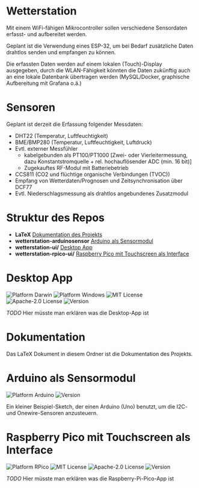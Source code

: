# Wetterstation

Mit einem WiFi-fähigen Mikrocontroller sollen verschiedene Sensordaten erfasst- und aufbereitet werden. 

Geplant ist die Verwendung eines ESP-32, um bei Bedarf zusätzliche Daten drahtlos senden und empfangen zu können.

Die erfassten Daten werden auf einem lokalen (Touch)-Display ausgegeben, durch die WLAN-Fähigkeit könnten die Daten zukünftig auch an eine lokale Datenbank übertragen werden (MySQL/Docker, graphische Aufbereitung mit Grafana o.ä.)

# Sensoren
Geplant ist derzeit die Erfassung folgender Messdaten:
- DHT22 (Temperatur, Luftfeuchtigkeit)
- BME/BMP280 (Temperatur, Luftfeuchtigkeit, Luftdruck)
- Evtl. externer Messfühler 
    - kabelgebunden als PT100/PT1000 [Zwei- oder Vierleitermessung, dazu Konstantstromquelle + rel. hochauflösender ADC (min. 16 bit)]
    - Zugekauftes RF-Modul mit Batteriebetrieb
- CCS811 (CO2 und flüchtige organische Verbindungen (TVOC))
- Empfang von Wetterdaten/Prognosen und Zeitsynchronisation über DCF77
- Evtl. Niederschlagsmessung als drahtlos angebundenes Zusatzmodul

# Struktur des Repos
- **LaTeX** [Dokumentation des Projekts](#dokumentation)
- **wetterstation-arduinosensor** [Arduino als Sensormodul](#arduino-als-sensormodul)
- **wetterstation-ui/** [Desktop App](#desktop-app)
- **wetterstation-rpico-ui/** [Raspberry Pico mit Touchscreen als Interface](#raspberry-pico-mit-touchscreen-als-interface)

# Desktop App
![Platform Darwin](https://img.shields.io/badge/platform-macOS-orange.svg)
![Platform Windows](https://img.shields.io/badge/platform-Windows-orange.svg)
![MIT License](https://img.shields.io/badge/license-MIT-blue.svg)
![Apache-2.0 License](https://img.shields.io/badge/license-Apache--2.0-blue.svg)
![Version](https://img.shields.io/badge/version-0.1.0-green.svg)

*TODO* Hier müsste man erklären was die Desktop-App ist 

# Dokumentation

Das LaTeX Dokument in diesem Ordner ist die Dokumentation des Projekts.

# Arduino als Sensormodul
![Platform Arduino](https://img.shields.io/badge/platform-arduino--uno-orange.svg)
![Version](https://img.shields.io/badge/version-0.1.0-green.svg)

Ein kleiner Beispiel-Sketch, der einen Arduino (Uno) benutzt, um die I2C- und Onewire-Sensoren anzusteuern.

# Raspberry Pico mit Touchscreen als Interface 
![Platform RPico](https://img.shields.io/badge/platform-RP2040-orange.svg)
![MIT License](https://img.shields.io/badge/license-MIT-blue.svg)
![Apache-2.0 License](https://img.shields.io/badge/license-Apache--2.0-blue.svg)
![Version](https://img.shields.io/badge/version-0.0.1-green.svg)

*TODO* Hier müsste man erklären was die Raspberry-Pi-Pico-App ist
